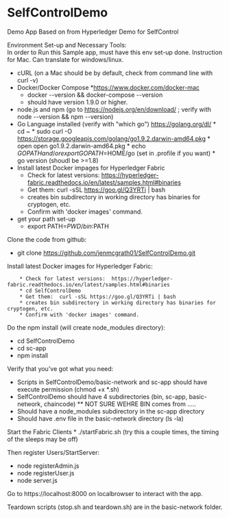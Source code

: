 # SelfControlDemo
Demo App Based on from Hyperledger Demo for SelfControl

Environment Set-up and Necessary Tools:  
In order to Run this Sample app,  must have this env set-up done.  Instruction for Mac.  Can translate for windows/linux.
  * cURL (on a Mac should be by default, check from command line with curl -v)
  * Docker/Docker Compose
      *https://www.docker.com/docker-mac
      * docker --version && docker-compose --version
      * should have version 1.9.0 or higher.
  * node.js and npm (go to https://nodejs.org/en/download/ ; verify with node --version && npm --version) 
  * Go Language installed (verify with "which go")
        https://golang.org/dl/ 
        * cd ~
        * sudo curl -O https://storage.googleapis.com/golang/go1.9.2.darwin-amd64.pkg
        * open open go1.9.2.darwin-amd64.pkg
        * echo $GOPATH and/or export GOPATH=$HOME/go (set in .profile if you want)
        * go version (shoudl be >=1.8)
   * Install latest Docker impages for Hyperledger Fabric
        * Check for latest versions:  https://hyperledger-fabric.readthedocs.io/en/latest/samples.html#binaries
        * Get them:  curl -sSL https://goo.gl/Q3YRTi | bash
        * creates bin subdirectory in working directory has binaries for cryptogen, etc.
        * Confirm with 'docker images' command.
   * get your path set-up
        * export PATH=$PWD/bin:$PATH
        
  Clone the code from github:
  
   * git clone https://github.com/jenmcgrath01/SelfControlDemo.git
   
   Install latest Docker images for Hyperledger Fabric:
   
   
        * Check for latest versions:  https://hyperledger-fabric.readthedocs.io/en/latest/samples.html#binaries
        * cd SelfControlDemo
        * Get them:  curl -sSL https://goo.gl/Q3YRTi | bash
        * creates bin subdirectory in working directory has binaries for cryptogen, etc.
        * Confirm with 'docker images' command.
        
   Do the npm install (will create node_modules directory):
   * cd SelfControlDemo
   * cd sc-app
   * npm install
   
   Verify that you've got what you need:
   * Scripts in SelfControlDemo/basic-network and sc-app should have execute permission (chmod +x *.sh)
   * SelfControlDemo should have 4 subdirectories (bin, sc-app, basic-network, chaincode)
     ** NOT SURE WEHRE BIN comes from .....
   * Should have a node_modules subdirectory in the sc-app directory
   * Should have .env file in the basic-network directory (ls -la)
   
   Start the Fabric Clients
    * ./startFabric.sh  (try this a couple times, the timing of the sleeps may be off)
   
   Then register Users/StartServer:
   * node registerAdmin.js
   * node registerUser.js
   * node server.js
   
Go to https://localhost:8000 on localbrowser to interact with the app.
   
Teardown scripts (stop.sh and teardown.sh) are in the basic-network folder.
   
   
